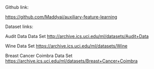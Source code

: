 Github link:

https://github.com/Maddyai/auxiliary-feature-learning

Dataset links:

Audit Data Data Set
http://archive.ics.uci.edu/ml/datasets/Audit+Data

Wine Data Set
https://archive.ics.uci.edu/ml/datasets/Wine

Breast Cancer Coimbra Data Set
https://archive.ics.uci.edu/ml/datasets/Breast+Cancer+Coimbra
